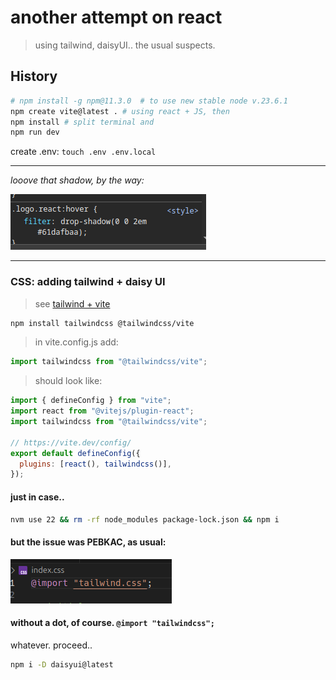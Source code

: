 # another attempt on react

> using tailwind, daisyUI.. the usual suspects.

## History

```bash
# npm install -g npm@11.3.0  # to use new stable node v.23.6.1
npm create vite@latest . # using react + JS, then
npm install # split terminal and
npm run dev
```

create .env: `touch .env .env.local`

---

_looove that shadow, by the way:_

![alt text](image.png)

---

### CSS: adding tailwind + daisy UI

> see [tailwind + vite](https://tailwindcss.com/docs/installation/using-vite)

```bash
npm install tailwindcss @tailwindcss/vite
```

> in vite.config.js add:

```javascript
import tailwindcss from "@tailwindcss/vite";
```

> should look like:

```javascript
import { defineConfig } from "vite";
import react from "@vitejs/plugin-react";
import tailwindcss from "@tailwindcss/vite";

// https://vite.dev/config/
export default defineConfig({
  plugins: [react(), tailwindcss()],
});
```

#### just in case..

```bash
nvm use 22 && rm -rf node_modules package-lock.json && npm i
```

#### but the issue was PEBKAC, as usual:

![alt text](image-1.png)

#### without a dot, of course. `@import "tailwindcss";`

whatever. proceed..

```bash
npm i -D daisyui@latest

```
